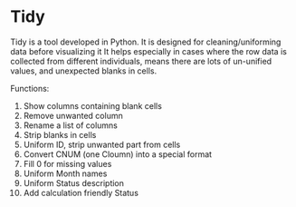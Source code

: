 # Tidy
Tidy is a tool developed in Python. It is designed for cleaning/uniforming data before visualizing it
It helps especially in cases where the row data is collected from different individuals, means there are lots of un-unified values, and unexpected blanks in cells.

Functions:

1. Show columns containing blank cells
2. Remove unwanted column
3. Rename a list of columns
4. Strip blanks in cells
5. Uniform ID, strip unwanted part from cells
6. Convert CNUM (one Cloumn) into a special format
7. Fill 0 for missing values
8. Uniform Month names
9. Uniform Status description
10. Add calculation friendly Status
